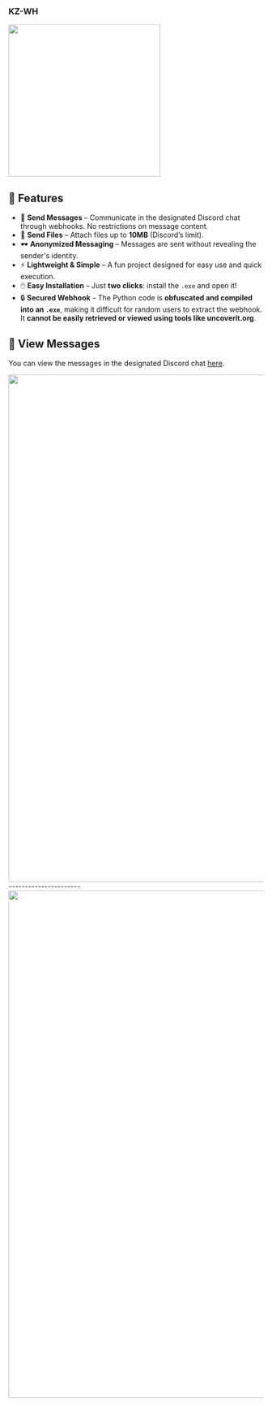 ### KZ-WH  
<img src="https://github.com/user-attachments/assets/d041cff8-24f9-4e21-bdfd-1cd9ec2350ec" width="300">  

## 🚀 Features  

- 📩 **Send Messages** – Communicate in the designated Discord chat through webhooks. No restrictions on message content.  
- 📁 **Send Files** – Attach files up to **10MB** (Discord’s limit).  
- 🕶️ **Anonymized Messaging** – Messages are sent without revealing the sender's identity.  
- ⚡ **Lightweight & Simple** – A fun project designed for easy use and quick execution.  
- 🖱️ **Easy Installation** – Just **two clicks**: install the `.exe` and open it!  
- 🔒 **Secured Webhook** – The Python code is **obfuscated and compiled into an `.exe`**, making it difficult for random users to extract the webhook. It **cannot be easily retrieved or viewed using tools like uncoverit.org**.  

## 👀 View Messages  
You can view the messages in the designated Discord chat [here](https://discord.gg/g6DzqZvnRz).  

<img src="https://github.com/user-attachments/assets/79396249-7764-403a-8899-caa0cab7ff94" width="1000">  
----------------------  
<img src="https://github.com/user-attachments/assets/e02f81b0-fafb-4d5d-96b5-ca8e7b29968c" width="1000">  
